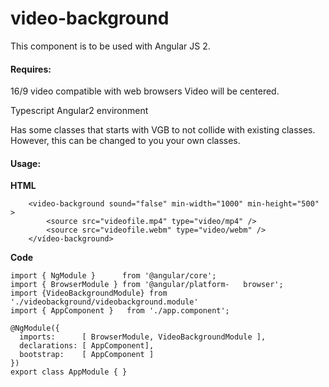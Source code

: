 # video-backgroundThis component is to be used with Angular JS 2.#### Requires:16/9 video compatible with web browsersVideo will be centered.Typescript Angular2 environmentHas some classes that starts with VGB to not collide with existing classes. However, this can be changed to you your own classes.#### Usage:	**HTML**			<video-background sound="false" min-width="1000" min-height="500" >			<source src="videofile.mp4" type="video/mp4" />			<source src="videofile.webm" type="video/webm" />		</vídeo-background>**Code**	import { NgModule }      from '@angular/core';	import { BrowserModule } from '@angular/platform-	browser';	import {VideoBackgroundModule} from 	'./videobackground/videobackground.module'	import { AppComponent }   from './app.component';	@NgModule({	  imports:      [ BrowserModule, VideoBackgroundModule ],	  declarations: [ AppComponent],	  bootstrap:    [ AppComponent ]	})	export class AppModule { }